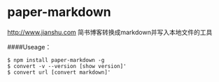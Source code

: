 # paper-markdown

http://www.jianshu.com 简书博客转换成markdown并写入本地文件的工具

####Useage：
```
$ npm install paper-markdown -g
$ convert -v --version [show version]'
$ convert url [convert markdown]'
```

